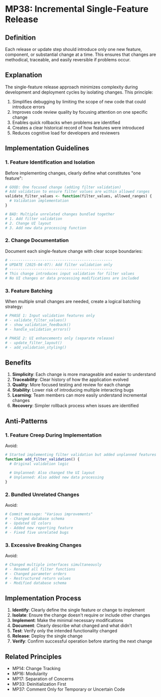 # MP38: Incremental Single-Feature Release

## Definition
Each release or update step should introduce only one new feature, component, or substantial change at a time. This ensures that changes are methodical, traceable, and easily reversible if problems occur.

## Explanation
The single-feature release approach minimizes complexity during development and deployment cycles by isolating changes. This principle:

1. Simplifies debugging by limiting the scope of new code that could introduce errors
2. Improves code review quality by focusing attention on one specific change
3. Enables quick rollbacks when problems are identified
4. Creates a clear historical record of how features were introduced
5. Reduces cognitive load for developers and reviewers

## Implementation Guidelines

### 1. Feature Identification and Isolation

Before implementing changes, clearly define what constitutes "one feature":

```r
# GOOD: One focused change (adding filter validation)
# Add validation to ensure filter values are within allowed ranges
validate_filter_values <- function(filter_values, allowed_ranges) {
  # Validation implementation
}

# BAD: Multiple unrelated changes bundled together
# 1. Add filter validation
# 2. Change UI layout
# 3. Add new data processing function
```

### 2. Change Documentation

Document each single-feature change with clear scope boundaries:

```r
# -----------------------------------------------
# UPDATE (2025-04-07): Add filter validation only
# -----------------------------------------------
# This change introduces input validation for filter values
# No UI changes or data processing modifications are included
```

### 3. Feature Batching

When multiple small changes are needed, create a logical batching strategy:

```r
# PHASE 1: Input validation features only
# - validate_filter_values()
# - show_validation_feedback()
# - handle_validation_errors()

# PHASE 2: UI enhancements only (separate release)
# - update_filter_layout()
# - add_validation_styling()
```

## Benefits

1. **Simplicity**: Each change is more manageable and easier to understand
2. **Traceability**: Clear history of how the application evolved
3. **Quality**: More focused testing and review for each change
4. **Stability**: Lower risk of introducing multiple interacting bugs
5. **Learning**: Team members can more easily understand incremental changes
6. **Recovery**: Simpler rollback process when issues are identified

## Anti-Patterns

### 1. Feature Creep During Implementation

Avoid:
```r
# Started implementing filter validation but added unplanned features
function add_filter_validation() {
  # Original validation logic
  
  # Unplanned: Also changed the UI layout
  # Unplanned: Also added new data processing
}
```

### 2. Bundled Unrelated Changes

Avoid:
```r
# Commit message: "Various improvements"
# - Changed database schema
# - Updated UI colors
# - Added new reporting feature
# - Fixed five unrelated bugs
```

### 3. Excessive Breaking Changes

Avoid:
```r
# Changed multiple interfaces simultaneously
# - Renamed all filter functions
# - Changed parameter orders
# - Restructured return values
# - Modified database schema
```

## Implementation Process

1. **Identify**: Clearly define the single feature or change to implement
2. **Isolate**: Ensure the change doesn't require or include other changes
3. **Implement**: Make the minimal necessary modifications
4. **Document**: Clearly describe what changed and what didn't
5. **Test**: Verify only the intended functionality changed
6. **Release**: Deploy the single change
7. **Verify**: Confirm successful operation before starting the next change

## Related Principles

- MP14: Change Tracking
- MP16: Modularity
- MP17: Separation of Concerns
- MP33: Deinitialization First
- MP37: Comment Only for Temporary or Uncertain Code
